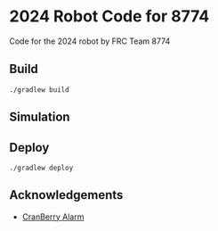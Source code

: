 
# 2024 Robot Code for 8774

Code for the 2024 robot by FRC Team 8774



## Build

```
./gradlew build
```

## Simulation

## Deploy

```
./gradlew deploy
```

## Acknowledgements

 - [CranBerry Alarm](https://github.com/CranberryAlarm/CA24_RobotCode)

